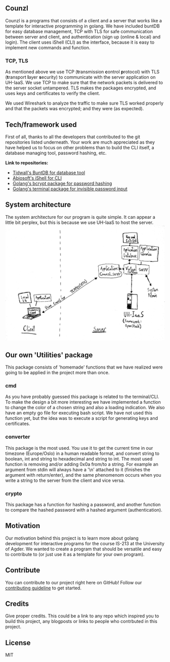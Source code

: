 ## Counzl
Counzl is a programs that consists of a client and a server that works like a template for interactive programming in golang. We have included buntDB for easy database management, TCP with TLS for safe communication between server and client, and authentication (sign up (online & local) and login). The client uses iShell (CLI) as the interface, because it is easy to implement new commands and function.  

### TCP, TLS
As mentioned above we use TCP (**t**ransmission **c**ontrol **p**rotocol)  with TLS (**t**ransport **l**ayer **s**ecurity) to communicate with the server application on UH-IaaS. We use TCP to make sure that the network packets is delivered to the server socket untampered. TLS makes the packages encrypted, and uses keys and certificates to verify the client.

We used Wireshark to analyze the traffic to make sure TLS worked properly and that the packets was encrypted; and they were (as expected).

## Tech/framework used
First of all, thanks to all the developers that contributed to the git repositories listed underneath. Your work are much appreciated as they have helped us to focus on other problems than to build the CLI itself, a database managing tool, password hashing, etc.

**Link to repositories:**<br>
* [Tidwall's BuntDB for database tool](https://github.com/tidwall/buntdb) <br>
* [Abiosoft's iShell for CLI](https://github.com/abiosoft/ishell)<br>
* [Golang's bcrypt package for password hashing](golang.org/x/crypto/bcrypt)<br>
* [Golang's terminal package for invisible password input]()

## System architecture
The system architecture for our program is quite simple. It can appear a little bit perplex, but this is because we use UH-IaaS to host the server.  
![System Architecture](https://github.com/BadNameException/Counzl/blob/master/sys_architecture.jpg)

## Our own 'Utilities' package 
This package consists of 'homemade' functions that we have realized were going to be applied in the project more than once.

### cmd
As you have probably guessed this package is related to the terminal/CLI. To make the design a bit more interesting we have implemented a function to change the color of a chosen string and also a loading indication. We also have an empty go file for executing bash script. We have not used this function yet, but the idea was to execute a script for generating keys and certificates. 

### converter 
This package is the most used. You use it to get the current time in our timezone (Europe/Oslo) in a human readable format, and convert string to boolean, int and string to hexadecimal and string to int. 
The most used function is removing and/or adding 0x0a from/to a string. For example an argument from stdin will always have a '\n' attached to it (finishes the argument with return/enter), and the same phenomenom occurs when you write a string to the server from the client and vice versa.

### crypto
This package has a function for hashing a password, and another function to compare the hashed password with a hashed argument (authentication). 

## Motivation
Our motivation behind this project is to learn more about golang development for interactive programs for the course IS-213 at the University of Agder. We wanted to create a program that should be versatile and easy to contribute to (or just use it as a template for your own program).

## Contribute
You can contribute to our project right here on GitHub! 
Follow our [contributing guideline](https://github.com/BadNameException/Counzl/blob/master/CONTRIBUTING.MD) to get started.

## Credits
Give proper credits. This could be a link to any repo which inspired you to build this project, any blogposts or links to people who contrbuted in this project. 

## License

MIT
